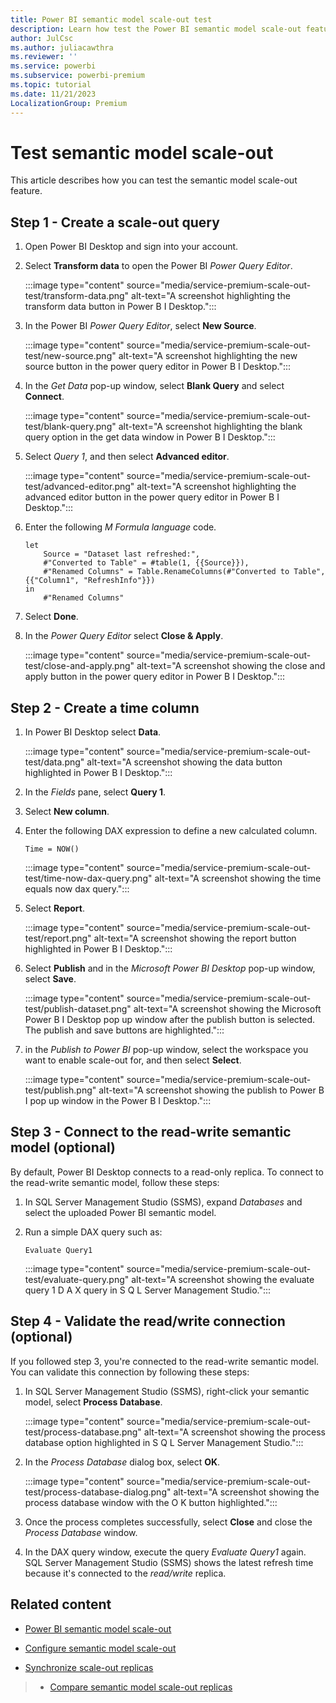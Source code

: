 ```yaml
---
title: Power BI semantic model scale-out test
description: Learn how test the Power BI semantic model scale-out feature after it's enabled
author: JulCsc
ms.author: juliacawthra
ms.reviewer: ''
ms.service: powerbi
ms.subservice: powerbi-premium
ms.topic: tutorial
ms.date: 11/21/2023
LocalizationGroup: Premium
---
```


# Test semantic model scale-out

This article describes how you can test the semantic model scale-out feature.

## Step 1 - Create a scale-out query

1. Open Power BI Desktop and sign into your account.

2. Select **Transform data** to open the Power BI *Power Query Editor*.

    :::image type="content" source="media/service-premium-scale-out-test/transform-data.png" alt-text="A screenshot highlighting the transform data button in Power B I Desktop.":::

3. In the Power BI *Power Query Editor*, select **New Source**.

    :::image type="content" source="media/service-premium-scale-out-test/new-source.png" alt-text="A screenshot highlighting the new source button in the power query editor in Power B I Desktop.":::

4. In the *Get Data* pop-up window, select **Blank Query** and select **Connect**.

    :::image type="content" source="media/service-premium-scale-out-test/blank-query.png" alt-text="A screenshot highlighting the blank query option in the get data window in Power B I Desktop.":::

5. Select *Query 1*, and then select **Advanced editor**.

    :::image type="content" source="media/service-premium-scale-out-test/advanced-editor.png" alt-text="A screenshot highlighting the advanced editor button in the power query editor in Power B I Desktop.":::

6. Enter the following *M Formula language* code.

    ```
    let 
        Source = "Dataset last refreshed:",    
        #"Converted to Table" = #table(1, {{Source}}), 
        #"Renamed Columns" = Table.RenameColumns(#"Converted to Table",{{"Column1", "RefreshInfo"}}) 
    in 
        #"Renamed Columns"

7. Select **Done**.

8. In the *Power Query Editor* select **Close & Apply**.

    :::image type="content" source="media/service-premium-scale-out-test/close-and-apply.png" alt-text="A screenshot showing the close and apply button in the power query editor in Power B I Desktop.":::

## Step 2 - Create a time column

1. In Power BI Desktop select **Data**.

    :::image type="content" source="media/service-premium-scale-out-test/data.png" alt-text="A screenshot showing the data button highlighted in Power B I Desktop.":::

2. In the *Fields* pane, select **Query 1**.

3. Select **New column**.

4. Enter the following DAX expression to define a new calculated column.

    ```dax
    Time = NOW()
    ```

    :::image type="content" source="media/service-premium-scale-out-test/time-now-dax-query.png" alt-text="A screenshot showing the time equals now dax query.":::

5. Select **Report**.

    :::image type="content" source="media/service-premium-scale-out-test/report.png" alt-text="A screenshot showing the report button highlighted in Power B I Desktop.":::

6. Select **Publish** and in the *Microsoft Power BI Desktop* pop-up window, select **Save**.

    :::image type="content" source="media/service-premium-scale-out-test/publish-dataset.png" alt-text="A screenshot showing the Microsoft Power B I Desktop pop up window after the publish button is selected. The publish and save buttons are highlighted.":::

7. in the *Publish to Power BI* pop-up window, select the workspace you want to enable scale-out for, and then select **Select**.

    :::image type="content" source="media/service-premium-scale-out-test/publish.png" alt-text="A screenshot showing the publish to Power B I pop up window in the Power B I Desktop.":::

## Step 3 - Connect to the read-write semantic model (optional)

By default, Power BI Desktop connects to a read-only replica. To connect to the read-write semantic model, follow these steps:

1. In SQL Server Management Studio (SSMS), expand *Databases* and select the uploaded Power BI semantic model.

2. Run a simple DAX query such as:

    ```dax
    Evaluate Query1
    ```

    :::image type="content" source="media/service-premium-scale-out-test/evaluate-query.png" alt-text="A screenshot showing the evaluate query 1 D A X query in S Q L Server Management Studio.":::

## Step 4 - Validate the read/write connection (optional)

If you followed step 3, you're connected to the read-write semantic model. You can validate this connection by following these steps:

1. In SQL Server Management Studio (SSMS), right-click your semantic model, select **Process Database**.

    :::image type="content" source="media/service-premium-scale-out-test/process-database.png" alt-text="A screenshot showing the process database option highlighted in S Q L Server Management Studio.":::

2. In the *Process Database* dialog box, select **OK**.

    :::image type="content" source="media/service-premium-scale-out-test/process-database-dialog.png" alt-text="A screenshot showing the process database window with the O K button highlighted.":::

3. Once the process completes successfully, select **Close** and close the *Process Database* window.

4. In the DAX query window, execute the query *Evaluate Query1* again. SQL Server Management Studio (SSMS) shows the latest refresh time because it's connected to the *read/write* replica.

## Related content

* [Power BI semantic model scale-out](service-premium-scale-out.md)

* [Configure semantic model scale-out](service-premium-scale-out-configure.md)

* [Synchronize scale-out replicas](service-premium-scale-out-sync-replica.md)

>* [Compare semantic model scale-out replicas](service-premium-scale-out-app.md)
